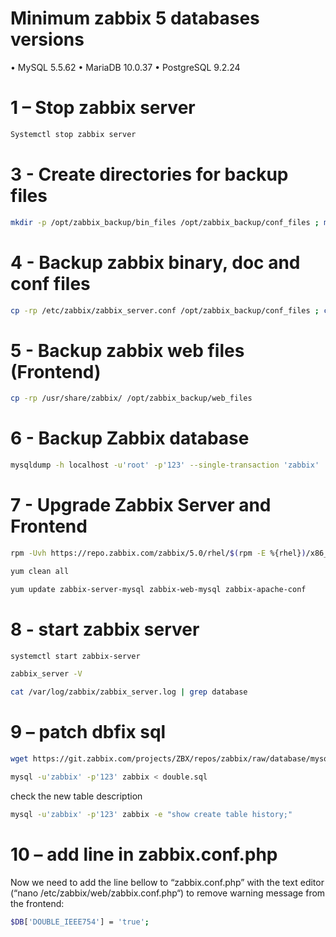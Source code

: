 # Minimum zabbix 5 databases versions 

•	MySQL 5.5.62
•	MariaDB 10.0.37
•	PostgreSQL 9.2.24


# 1 – Stop zabbix server 

```bash
Systemctl stop zabbix server 
```

# 3 - Create directories for backup files 

```bash
mkdir -p /opt/zabbix_backup/bin_files /opt/zabbix_backup/conf_files ; mkdir -p /opt/zabbix_backup/doc_files ; mkdir -p /opt/zabbix_backup/web_files /opt/zabbix_backup/db_files
```

# 4 - Backup zabbix binary, doc and conf files

```bash
cp -rp /etc/zabbix/zabbix_server.conf /opt/zabbix_backup/conf_files ; cp -rp /usr/sbin/zabbix_server /opt/zabbix_backup/bin_files ; cp -rp /usr/share/doc/zabbix-* /opt/zabbix_backup/doc_files ; cp -rp /etc/httpd/conf.d/zabbix.conf /opt/zabbix_backup/conf_files 2>/dev/null ; cp -rp /etc/apache2/conf-enabled/zabbix.conf /opt/zabbix_backup/conf_files 2>/dev/null ;  cp -rp /etc/zabbix/php-fpm.conf /opt/zabbix_backup/conf_files 2>/dev/null
```

# 5 - Backup zabbix web files (Frontend)

```bash
cp -rp /usr/share/zabbix/ /opt/zabbix_backup/web_files
```

# 6 - Backup Zabbix database

```bash
mysqldump -h localhost -u'root' -p'123' --single-transaction 'zabbix' | gzip > /opt/zabbix_backup/db_files/zabbix_backup.sql.gz
```

# 7 - Upgrade Zabbix Server and Frontend

```bash
rpm -Uvh https://repo.zabbix.com/zabbix/5.0/rhel/$(rpm -E %{rhel})/x86_64/zabbix-release-5.0-1.el$(rpm -E %{rhel}).noarch.rpm
```
```bash
yum clean all
```
```bash
yum update zabbix-server-mysql zabbix-web-mysql zabbix-apache-conf
```

# 8 - start zabbix server

```bash
systemctl start zabbix-server
```
```bash
zabbix_server -V
```
```bash
cat /var/log/zabbix/zabbix_server.log | grep database
```


# 9 – patch dbfix sql

```bash
wget https://git.zabbix.com/projects/ZBX/repos/zabbix/raw/database/mysql/double.sql
```
```bash
mysql -u'zabbix' -p'123' zabbix < double.sql
```

check the new table description
```bash
mysql -u'zabbix' -p'123' zabbix -e "show create table history;"
```
# 10 – add line in zabbix.conf.php
Now we need to add the line bellow to “zabbix.conf.php” with the text editor (“nano /etc/zabbix/web/zabbix.conf.php“) to remove warning message from the frontend:
```bash
$DB['DOUBLE_IEEE754'] = 'true';
```
